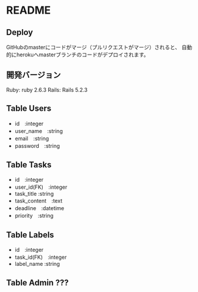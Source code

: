# README

## Deploy
GitHubのmasterにコードがマージ（プルリクエストがマージ）されると、
自動的にherokuへmasterブランチのコードがデプロイされます。

## 開発バージョン
Ruby: ruby 2.6.3
Rails: Rails 5.2.3

##  Table Users
* id　:integer
* user_name　:string
* email　:string
* password　:string

##  Table Tasks
* id　:integer
* user_id(FK)　:integer
* task_title :string
* task_content　:text
* deadline　:datetime
* priority　:string

##  Table Labels
* id　:integer
* task_id(FK)　:integer
* label_name :string

## Table Admin ???
